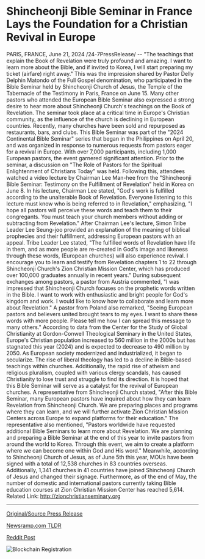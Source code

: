 # Shincheonji Bible Seminar in France Lays the Foundation for a Christian Revival in Europe

PARIS, FRANCE, June 21, 2024 /24-7PressRelease/ -- "The teachings that explain the Book of Revelation were truly profound and amazing. I want to learn more about the Bible, and if invited to Korea, I will start preparing my ticket (airfare) right away." This was the impression shared by Pastor Delly Delphin Matondo of the Full Gospel denomination, who participated in the Bible Seminar held by Shincheonji Church of Jesus, the Temple of the Tabernacle of the Testimony in Paris, France on June 15.  Many other pastors who attended the European Bible Seminar also expressed a strong desire to hear more about Shincheonji Church's teachings on the Book of Revelation.  The seminar took place at a critical time in Europe's Christian community, as the influence of the church is declining in European countries. Recently, many churches have been sold and repurposed as restaurants, bars, and clubs. This Bible Seminar was part of the "2024 Continental Bible Seminar" series that began in the Philippines on April 20, and was organized in response to numerous requests from pastors eager for a revival in Europe.  With over 7,000 participants, including 1,000 European pastors, the event garnered significant attention. Prior to the seminar, a discussion on "The Role of Pastors for the Spiritual Enlightenment of Christians Today" was held.  Following this, attendees watched a video lecture by Chairman Lee Man-hee from the "Shincheonji Bible Seminar: Testimony on the Fulfillment of Revelation" held in Korea on June 8.  In his lecture, Chairman Lee stated, "God's work is fulfilled according to the unalterable Book of Revelation. Everyone listening to this lecture must know who is being referred to in Revelation," emphasizing, "I hope all pastors will perceive these words and teach them to their congregants. You must teach your church members without adding or subtracting from Revelation."  After Chairman Lee's lecture, Simon Tribe Leader Lee Seung-joo provided an explanation of the meaning of biblical prophecies and their fulfillment, addressing European pastors with an appeal.  Tribe Leader Lee stated, "The fulfilled words of Revelation have life in them, and as more people are re-created in God's image and likeness through these words, (European churches) will also experience revival. I encourage you to learn and testify from Revelation chapters 1 to 22 through Shincheonji Church's Zion Christian Mission Center, which has produced over 100,000 graduates annually in recent years."  During subsequent exchanges among pastors, a pastor from Austria commented, "I was impressed that Shincheonji Church focuses on the prophetic words written in the Bible. I want to work with enthusiastic and bright people for God's kingdom and work. I would like to know how to collaborate and learn more about Revelation."  A pastor from Poland also remarked, "Seeing European pastors and believers united brought tears to my eyes. I want to share these words with more people. Please tell me how I can spread this message to many others."  According to data from the Center for the Study of Global Christianity at Gordon-Conwell Theological Seminary in the United States, Europe's Christian population increased to 560 million in the 2000s but has stagnated this year (2024) and is expected to decrease to 490 million by 2050.  As European society modernized and industrialized, it began to secularize. The rise of liberal theology has led to a decline in Bible-based teachings within churches. Additionally, the rapid rise of atheism and religious pluralism, coupled with various clergy scandals, has caused Christianity to lose trust and struggle to find its direction. It is hoped that this Bible Seminar will serve as a catalyst for the revival of European churches.  A representative from Shincheonji Church stated, "After this Bible Seminar, many European pastors have inquired about how they can learn Revelation from Shincheonji Church. We are preparing places and programs where they can learn, and we will further activate Zion Christian Mission Centers across Europe to expand platforms for their education."  The representative also mentioned, "Pastors worldwide have requested additional Bible Seminars to learn more about Revelation. We are planning and preparing a Bible Seminar at the end of this year to invite pastors from around the world to Korea. Through this event, we aim to create a platform where we can become one within God and His word."  Meanwhile, according to Shincheonji Church of Jesus, as of June 5th this year, MOUs have been signed with a total of 12,538 churches in 83 countries overseas. Additionally, 1,341 churches in 41 countries have joined Shincheonji Church of Jesus and changed their signage. Furthermore, as of the end of May, the number of domestic and international pastors currently taking Bible education courses at Zion Christian Mission Center has reached 5,614.  Related Link: http://zionchristianseminary.org 

---

[Original/Source Press Release](https://www.24-7pressrelease.com/press-release/511909/shincheonji-bible-seminar-in-france-lays-the-foundation-for-a-christian-revival-in-europe)
                    

[Newsramp.com TLDR](None) 



[Reddit Post](https://www.reddit.com/r/Lifestyle_Culture/comments/1dlaol5/european_bible_seminar_sparks_interest_and/) 



![Blockchain Registration](https://cdn.newsramp.app/24-7PressRelease/qrcode/246/21/rendI3_B.webp)